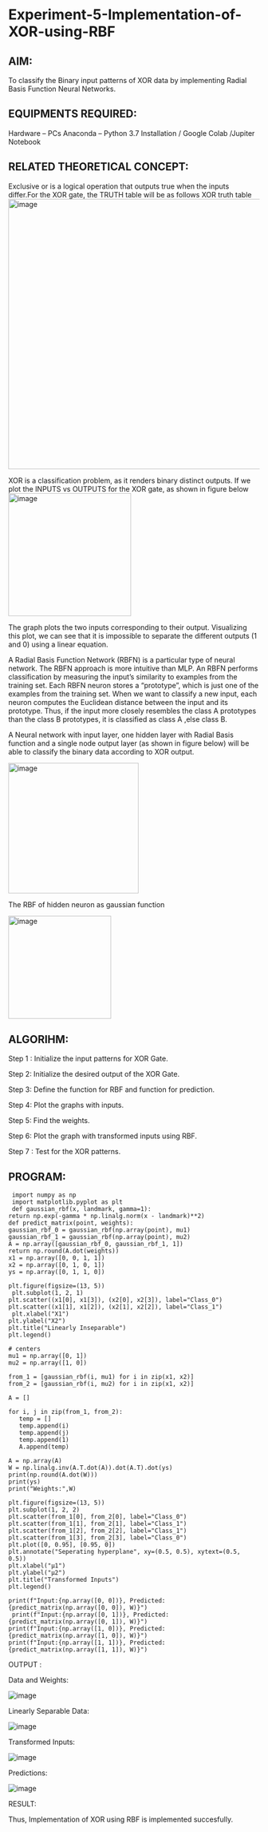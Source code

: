 # Experiment-5-Implementation-of-XOR-using-RBF

## AIM:
  To classify the Binary input patterns of XOR data  by implementing Radial Basis Function Neural Networks.
  
## EQUIPMENTS REQUIRED:

Hardware – PCs
Anaconda – Python 3.7 Installation / Google Colab /Jupiter Notebook

## RELATED THEORETICAL CONCEPT:
Exclusive or is a logical operation that outputs true when the inputs differ.For the XOR gate, the TRUTH table will be as follows
XOR truth table
<img width="541" alt="image" src="https://user-images.githubusercontent.com/112920679/201299438-5d1926f9-25e9-4f20-b392-1c112880ef56.png">

XOR is a classification problem, as it renders binary distinct outputs. If we plot the INPUTS vs OUTPUTS for the XOR gate, as shown in figure below
<img width="246" alt="image" src="https://user-images.githubusercontent.com/112920679/201299568-d9398233-71d8-41b3-8b08-a39d5b95e3f1.png">

The graph plots the two inputs corresponding to their output. Visualizing this plot, we can see that it is impossible to separate the different outputs (1 and 0) using a linear equation.

A Radial Basis Function Network (RBFN) is a particular type of neural network. The RBFN approach is more intuitive than MLP. An RBFN performs classification by measuring the input’s similarity to examples from the training set. Each RBFN neuron stores a “prototype”, which is just one of the examples from the training set. When we want to classify a new input, each neuron computes the Euclidean distance between the input and its prototype. Thus, if the input more closely resembles the class A prototypes than the class B prototypes, it is classified as class A ,else class B.


A Neural network with input layer, one hidden layer with Radial Basis function and a single node output layer (as shown in figure below) will be able to classify the binary data according to XOR output.

<img width="261" alt="image" src="https://user-images.githubusercontent.com/112920679/201300944-5510d7f4-ea0f-45ec-875d-87f463927e9d.png">

The RBF of hidden neuron as gaussian function 

<img width="206" alt="image" src="https://user-images.githubusercontent.com/112920679/201302321-a09f72e9-2352-4f88-838c-3324f6c5f57e.png">


## ALGORIHM:

Step 1 : Initialize the input patterns for XOR Gate.

Step 2: Initialize the desired output of the XOR Gate.

Step 3: Define the function for RBF and function for prediction.

Step 4: Plot the graphs with inputs.

Step 5: Find the weights.

Step 6: Plot the graph with transformed inputs using RBF.

Step 7 : Test for the XOR patterns.

## PROGRAM:

     import numpy as np
     import matplotlib.pyplot as plt
     def gaussian_rbf(x, landmark, gamma=1):
    return np.exp(-gamma * np.linalg.norm(x - landmark)**2)
    def predict_matrix(point, weights):
    gaussian_rbf_0 = gaussian_rbf(np.array(point), mu1)
    gaussian_rbf_1 = gaussian_rbf(np.array(point), mu2)
    A = np.array([gaussian_rbf_0, gaussian_rbf_1, 1])
    return np.round(A.dot(weights))
    x1 = np.array([0, 0, 1, 1])
    x2 = np.array([0, 1, 0, 1])
    ys = np.array([0, 1, 1, 0])

    plt.figure(figsize=(13, 5))
     plt.subplot(1, 2, 1)
    plt.scatter((x1[0], x1[3]), (x2[0], x2[3]), label="Class_0")
    plt.scatter((x1[1], x1[2]), (x2[1], x2[2]), label="Class_1")
     plt.xlabel("X1")
    plt.ylabel("X2")
    plt.title("Linearly Inseparable")
    plt.legend()

    # centers
    mu1 = np.array([0, 1])
    mu2 = np.array([1, 0])

    from_1 = [gaussian_rbf(i, mu1) for i in zip(x1, x2)]
    from_2 = [gaussian_rbf(i, mu2) for i in zip(x1, x2)]
 
    A = []

    for i, j in zip(from_1, from_2):
       temp = []
       temp.append(i)
       temp.append(j)
       temp.append(1)
       A.append(temp)
    
    A = np.array(A)
    W = np.linalg.inv(A.T.dot(A)).dot(A.T).dot(ys)
    print(np.round(A.dot(W)))
    print(ys)
    print("Weights:",W)

    plt.figure(figsize=(13, 5))
    plt.subplot(1, 2, 2)
    plt.scatter(from_1[0], from_2[0], label="Class_0")
    plt.scatter(from_1[1], from_2[1], label="Class_1")
    plt.scatter(from_1[2], from_2[2], label="Class_1")
    plt.scatter(from_1[3], from_2[3], label="Class_0")
    plt.plot([0, 0.95], [0.95, 0])
    plt.annotate("Seperating hyperplane", xy=(0.5, 0.5), xytext=(0.5, 0.5))
    plt.xlabel("µ1")
    plt.ylabel("µ2")
    plt.title("Transformed Inputs")
    plt.legend()

    print(f"Input:{np.array([0, 0])}, Predicted: {predict_matrix(np.array([0, 0]), W)}")
     print(f"Input:{np.array([0, 1])}, Predicted: {predict_matrix(np.array([0, 1]), W)}")
    print(f"Input:{np.array([1, 0])}, Predicted: {predict_matrix(np.array([1, 0]), W)}")
    print(f"Input:{np.array([1, 1])}, Predicted: {predict_matrix(np.array([1, 1]), W)}")
    
OUTPUT :

Data and Weights:

![image](https://github.com/MUKESHPARTHASARATHY/Experiment-5-Implementation-of-XOR-using-RBF/assets/119393818/63ff561e-2d1f-4df8-b39a-f805d637913c)


Linearly Separable Data:

![image](https://github.com/MUKESHPARTHASARATHY/Experiment-5-Implementation-of-XOR-using-RBF/assets/119393818/8f82de8f-dcde-40f0-b32d-eb15526f219a)


Transformed Inputs:

![image](https://github.com/MUKESHPARTHASARATHY/Experiment-5-Implementation-of-XOR-using-RBF/assets/119393818/d6fd12fb-bd27-41b4-a921-23e3dd2aa22f)


Predictions:

![image](https://github.com/MUKESHPARTHASARATHY/Experiment-5-Implementation-of-XOR-using-RBF/assets/119393818/aa1654ca-78ea-42d7-80e3-ef796b762712)


RESULT:

Thus, Implementation of XOR using RBF is implemented succesfully.











